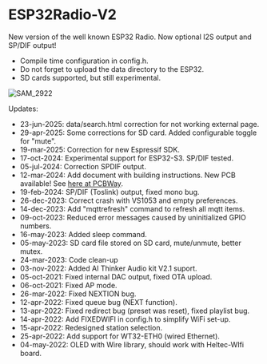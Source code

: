# ESP32Radio-V2
New version of the well known ESP32 Radio.  Now optional I2S output and SP/DIF output!
- Compile time configuration in config.h.
- Do not forget to upload the data directory to the ESP32.
- SD cards supported, but still experimental.

![SAM_2922](https://github.com/Edzelf/ESP32Radio-V2/assets/18257026/a58f7b7e-cdd4-4d7f-96b8-62fa487de906)

Updates:
- 23-jun-2025: data/search.html correction for not working external page.
- 29-apr-2025: Some corrections for SD card.  Added configurable toggle for "mute".
- 19-mar-2025: Correction for new Espressif SDK.
- 17-oct-2024: Experimental support for ESP32-S3. SP/DIF tested.
- 05-jul-2024: Correction SPDIF output.
- 12-mar-2024: Add document with building instructions.  New PCB available! See [here at PCBWay](https://www.pcbway.com/project/shareproject/W652317AS2P1_Gerber_ESP32_Radio_PCB_ESP32_Radio_fab8a6d9.html).
- 19-feb-2024: SP/DIF (Toslink) output, fixed mono bug.
- 26-dec-2023: Correct crash with VS1053 and empty preferences.
- 14-dec-2023: Add "mqttrefresh" command to refresh all mqtt items.
- 09-oct-2023: Reduced error messages caused by uninitialized GPIO numbers.
- 16-may-2023: Added sleep command.
- 05-may-2023: SD card file stored on SD card, mute/unmute, better mutex.
- 24-mar-2023: Code clean-up
- 03-nov-2022: Added AI Thinker Audio kit V2.1 suport.
- 05-oct-2021: Fixed internal DAC output, fixed OTA upload.
- 06-oct-2021: Fixed AP mode.
- 26-mar-2022: Fixed NEXTION bug.
- 12-apr-2022: Fixed queue bug (NEXT function).
- 13-apr-2022: Fixed redirect bug (preset was reset), fixed playlist bug.
- 14-apr-2022: Add FIXEDWIFI in config.h to simplify WiFi set-up.
- 15-apr-2022: Redesigned station selection.
- 25-apr-2022: Add support for WT32-ETH0 (wired Ethernet).
- 04-may-2022: OLED with Wire library, should work with Heltec-WIfi board.
